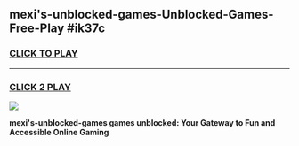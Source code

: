 
## mexi's-unblocked-games-Unblocked-Games-Free-Play #ik37c
<h3>
<a href="https://us.freeplayer.one?title=mexi's-unblocked-games&ref=9M">CLICK TO PLAY</a></h3>
<hr>

<h3>
<a href="https://us.freeplayer.one?title=mexi's-unblocked-games&ref=9M">CLICK 2 PLAY</a>
  
</h3>

<a href="https://us.freeplayer.one?title=mexi's-unblocked-games&ref=9M"><img src="https://clearcache.store/games.png"></a>


**mexi's-unblocked-games games unblocked: Your Gateway to Fun and Accessible Online Gaming**
